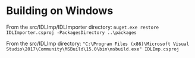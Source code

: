# Building on Windows

From the src/IDLImp/IDLImporter directory:
`nuget.exe restore IDLImporter.csproj -PackagesDirectory ..\packages`

From the  src/IDLImp directory:
`"C:\Program Files (x86)\Microsoft Visual Studio\2017\Community\MSBuild\15.0\bin\msbuild.exe" IDLImp.csproj`